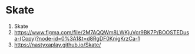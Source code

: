 # Skate

1. Skate
2. https://www.figma.com/file/2M7AQQWm8LWKjuVcr9BK7P/BOOSTEDusa-(Copy)?node-id=0%3A1&t=d8RgDF0KnigKrzCa-1
3. https://nastyxaplay.github.io/Skate/

